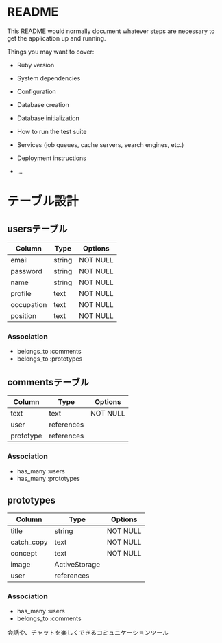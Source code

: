 # README

This README would normally document whatever steps are necessary to get the
application up and running.

Things you may want to cover:

* Ruby version

* System dependencies

* Configuration

* Database creation

* Database initialization

* How to run the test suite

* Services (job queues, cache servers, search engines, etc.)

* Deployment instructions

* ...
# テーブル設計

## usersテーブル

| Column     | Type   | Options  |
| ---------- | ------ | -------- |
| email      | string | NOT NULL |
| password   | string | NOT NULL |       
| name       | string | NOT NULL |
| profile    | text   | NOT NULL |
| occupation | text   | NOT NULL |
| position   | text   | NOT NULL |

### Association

- belongs_to :comments
- belongs_to :prototypes


## commentsテーブル

| Column    | Type       | Options  |
| --------- | ---------- | -------- |
| text      | text       | NOT NULL |
| user      | references |          |
| prototype | references |          |

### Association

- has_many :users
- has_many :prototypes


## prototypes

| Column     | Type          | Options  |
| ---------- | ------------- | -------- |
| title      | string        | NOT NULL |
| catch_copy | text          | NOT NULL |
| concept    | text          | NOT NULL |
| image      | ActiveStorage |          |
| user       | references    |          |

### Association

- has_many :users
- belongs_to :comments

会話や、チャットを楽しくできるコミュニケーションツール